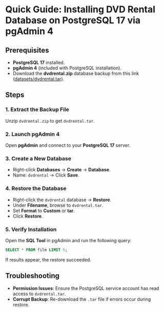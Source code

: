 # Quick Guide: Installing DVD Rental Database on PostgreSQL 17 via pgAdmin 4

## Prerequisites

- **PostgreSQL 17** installed.
- **pgAdmin 4** (included with PostgreSQL installation).
- Download the **dvdrental.zip** database backup from this link ([datasets/dvdrental.tar](https://github.com/HuseynA28/Data-Engineering_Bootcamp/blob/main/datasets/dvdrental.tar)).

## Steps

### 1. Extract the Backup File

Unzip `dvdrental.zip` to get `dvdrental.tar`.

### 2. Launch pgAdmin 4

Open **pgAdmin** and connect to your **PostgreSQL 17** server.

### 3. Create a New Database

- Right-click **Databases** → **Create** → **Database**.
- Name: `dvdrental` → Click **Save**.

### 4. Restore the Database

- Right-click the `dvdrental` database → **Restore**.
- Under **Filename**, browse to `dvdrental.tar`.
- Set **Format** to **Custom** or **tar**.
- Click **Restore**.

### 5. Verify Installation

Open the **SQL Tool** in pgAdmin and run the following query:

```sql
SELECT * FROM film LIMIT 5;
```

If results appear, the restore succeeded.

## Troubleshooting

- **Permission Issues**: Ensure the PostgreSQL service account has read access to `dvdrental.tar`.
- **Corrupt Backup**: Re-download the `.tar` file if errors occur during restore.


